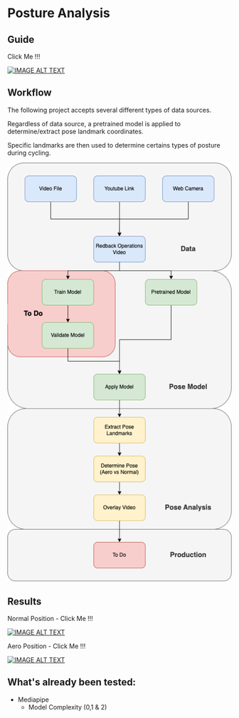 # Posture Analysis

## Guide

Click Me !!!

[![IMAGE ALT TEXT](http://img.youtube.com/vi/cebjjlkxeOA/0.jpg)](http://www.youtube.com/watch?v=cebjjlkxeOA "Oxygen Consumption Guide")

## Workflow

The following project accepts several different types of data sources.

Regardless of data source, a pretrained model is applied to determine/extract pose landmark coordinates.

Specific landmarks are then used to determine certains types of posture during cycling.

![alt text](posture_analysis_workflow.png)

## Results

Normal Position - Click Me !!!

[![IMAGE ALT TEXT](http://img.youtube.com/vi/bwq7a58RRRQ/0.jpg)](http://www.youtube.com/watch?v=bwq7a58RRRQ "Normal Pose")

Aero Position - Click Me !!!

[![IMAGE ALT TEXT](http://img.youtube.com/vi/o7ViRmn7PLI/0.jpg)](http://www.youtube.com/watch?v=o7ViRmn7PLI "Aero Pose")

## What's already been tested:
  - Mediapipe
    - Model Complexity (0,1 & 2)
